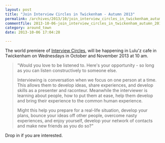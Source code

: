 ```yaml
---
layout: post
title: "Join Interview Circles in Twickenham - Autumn 2013"
permalink: /archives/2013/10/join_interview_circles_in_twickenham_autumn_2013.html
commentfile: 2013-10-06-join_interview_circles_in_twickenham_autumn_2013
category: around_town
date: 2013-10-06 17:04:28

---
```


The world premiere of [Interview Circles](http://www.interviewcircles.org/), will be happening in Lulu'z cafe in Twickenham on Wednesdays in October and November 2013 at 10 am.

> "Would you love to be listened to. Here's your opportunity - so long as you can listen constructively to someone else.
> 
>  Interviewing is conversation when we focus on one person at a time. This allows them to develop ideas, share experiences, and develop skills as a presenter and raconteur. Meanwhile the interviewer is learning about people, how to put them at ease, help them develop and bring their experience to the common human experience.
> 
>  Might this help you prepare for a real-life situation, develop your plans, bounce your ideas off other people, overcome nasty experiences, and enjoy yourself, develop your network of contacts and make new friends as you do so?"
> 
 Drop in if you are interested.
